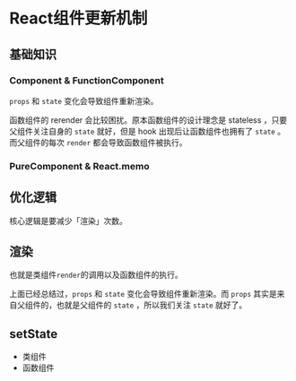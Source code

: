 # React组件更新机制

## 基础知识

### Component & FunctionComponent
`props` 和 `state` 变化会导致组件重新渲染。

函数组件的 rerender 会比较困扰。原本函数组件的设计理念是 stateless ，只要父组件关注自身的 `state` 就好，但是 hook 出现后让函数组件也拥有了 `state` 。而父组件的每次 `render` 都会导致函数组件被执行。

### PureComponent & React.memo


## 优化逻辑
核心逻辑是要减少「渲染」次数。

## 渲染
也就是类组件`render`的调用以及函数组件的执行。

上面已经总结过，`props` 和 `state` 变化会导致组件重新渲染。而 `props` 其实是来自父组件的，也就是父组件的 `state` ，所以我们关注 `state` 就好了。

## setState
* 类组件
* 函数组件
